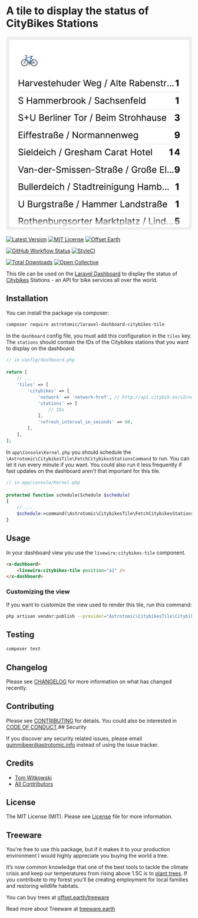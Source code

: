 

# A tile to display the status of CityBikes Stations

![Screenshot of Dashboard Tile](tile.png)

[![Latest Version](http://img.shields.io/packagist/v/astrotomic/laravel-dashboard-citybikes-tile.svg?label=Release&style=for-the-badge)](https://packagist.org/packages/astrotomic/laravel-dashboard-citybikes-tile)
[![MIT License](https://img.shields.io/github/license/Astrotomic/laravel-dashboard-citybikes-tile.svg?label=License&color=blue&style=for-the-badge)](https://github.com/Astrotomic/laravel-dashboard-citybikes-tile/blob/master/LICENSE)
[![Offset Earth](https://img.shields.io/badge/Treeware-%F0%9F%8C%B3-green?style=for-the-badge)](https://plant.treeware.earth/Astrotomic/laravel-dashboard-citybikes-tile)

[![GitHub Workflow Status](https://img.shields.io/github/workflow/status/Astrotomic/laravel-dashboard-citybikes-tile/run-tests?style=flat-square&logoColor=white&logo=github&label=Tests)](https://github.com/Astrotomic/laravel-dashboard-citybikes-tile/actions?query=workflow%3Arun-tests)
[![StyleCI](https://styleci.io/repos/261409885/shield)](https://styleci.io/repos/261409885)

[![Total Downloads](https://img.shields.io/packagist/dt/astrotomic/laravel-dashboard-citybikes-tile.svg?label=Downloads&style=flat-square)](https://packagist.org/packages/astrotomic/laravel-dashboard-citybikes-tile) 
[![Open Collective](https://img.shields.io/opencollective/all/astrotomic?label=Open%20Collective&style=flat-square)](https://opencollective.com/astrotomic)

This tile can be used on the [Laravel Dashboard](https://docs.spatie.be/laravel-dashboard) to display the status of [Citybikes](https://citybik.es/) Stations - an API for bike services all over the world.

## Installation

You can install the package via composer:

```bash
composer require astrotomic/laravel-dashboard-citybikes-tile
```

In the `dashboard` config file, you must add this configuration in the `tiles` key. The `stations` should contain the IDs of the Citybikes stations that you want to display on the dashboard.

```php
// in config/dashboard.php

return [
    // ...
    'tiles' => [
        'citybikes' => [
            'network' => 'network-href', // http://api.citybik.es/v2/networks
            'stations' => [
                // IDs
            ],
            'refresh_interval_in_seconds' => 60,
        ],
    ],
];
```

In `app\Console\Kernel.php` you should schedule the `\Astrotomic\CitybikesTile\FetchCitybikesStationsCommand` to run. You can let it run every minute if you want. You could also run it less frequently if fast updates on the dashboard aren't that important for this tile.

```php
// in app/console/Kernel.php

protected function schedule(Schedule $schedule)
{
    // ...
    $schedule->command(\Astrotomic\CitybikesTile\FetchCitybikesStationsCommand::class)->everyMinute();
}
```

## Usage

In your dashboard view you use the `livewire:citybikes-tile` component. 

```html
<x-dashboard>
    <livewire:citybikes-tile position="a1" />
</x-dashboard>
```

### Customizing the view

If you want to customize the view used to render this tile, run this command:

```bash
php artisan vendor:publish --provider="Astrotomic\CitybikesTile\CitybikesTileServiceProvider" --tag="dashboard-citybikes-tile-views"
```

## Testing

``` bash
composer test
```

## Changelog

Please see [CHANGELOG](CHANGELOG.md) for more information on what has changed recently.
## Contributing

Please see [CONTRIBUTING](https://github.com/Astrotomic/.github/blob/master/CONTRIBUTING.md) for details. You could also be interested in [CODE OF CONDUCT](https://github.com/Astrotomic/.github/blob/master/CODE_OF_CONDUCT.md).## Security

If you discover any security related issues, please email gummibeer@astrotomic.info instead of using the issue tracker.

## Credits

- [Tom Witkowski](https://github.com/Gummibeer)
- [All Contributors](https://github.com/Astrotomic/laravel-dashboard-citybikes-tile/graphs/contributors)

## License

The MIT License (MIT). Please see [License](LICENSE) file for more information.
## Treeware

You're free to use this package, but if it makes it to your production environment I would highly appreciate you buying the world a tree.

It’s now common knowledge that one of the best tools to tackle the climate crisis and keep our temperatures from rising above 1.5C is to [plant trees](https://www.bbc.co.uk/news/science-environment-48870920). If you contribute to my forest you’ll be creating employment for local families and restoring wildlife habitats.

You can buy trees at [offset.earth/treeware](https://plant.treeware.earth/Astrotomic/laravel-dashboard-citybikes-tile)

Read more about Treeware at [treeware.earth](https://treeware.earth)
